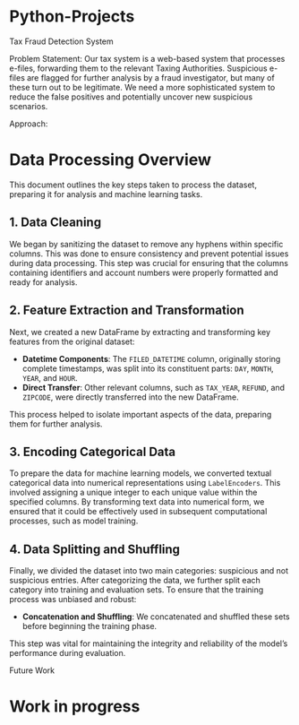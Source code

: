 # Python-Projects

Tax Fraud Detection System

Problem Statement: Our tax system is a web-based system that processes e-files, forwarding them to the relevant Taxing Authorities. Suspicious e-files are flagged for further analysis by a fraud investigator, but many of these turn out to be legitimate. We need a more sophisticated system to reduce the false positives and potentially uncover new suspicious scenarios.

Approach: 
# Data Processing Overview

This document outlines the key steps taken to process the dataset, preparing it for analysis and machine learning tasks.

## 1. Data Cleaning
We began by sanitizing the dataset to remove any hyphens within specific columns. This was done to ensure consistency and prevent potential issues during data processing. This step was crucial for ensuring that the columns containing identifiers and account numbers were properly formatted and ready for analysis.

## 2. Feature Extraction and Transformation
Next, we created a new DataFrame by extracting and transforming key features from the original dataset:
- **Datetime Components**: The `FILED_DATETIME` column, originally storing complete timestamps, was split into its constituent parts: `DAY`, `MONTH`, `YEAR`, and `HOUR`.
- **Direct Transfer**: Other relevant columns, such as `TAX_YEAR`, `REFUND`, and `ZIPCODE`, were directly transferred into the new DataFrame.

This process helped to isolate important aspects of the data, preparing them for further analysis.

## 3. Encoding Categorical Data
To prepare the data for machine learning models, we converted textual categorical data into numerical representations using `LabelEncoders`. This involved assigning a unique integer to each unique value within the specified columns. By transforming text data into numerical form, we ensured that it could be effectively used in subsequent computational processes, such as model training.

## 4. Data Splitting and Shuffling
Finally, we divided the dataset into two main categories: suspicious and not suspicious entries. After categorizing the data, we further split each category into training and evaluation sets. To ensure that the training process was unbiased and robust:
- **Concatenation and Shuffling**: We concatenated and shuffled these sets before beginning the training phase.

This step was vital for maintaining the integrity and reliability of the model’s performance during evaluation.

Future Work



# Work in progress
